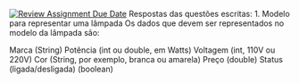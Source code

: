 [![Review Assignment Due Date](https://classroom.github.com/assets/deadline-readme-button-22041afd0340ce965d47ae6ef1cefeee28c7c493a6346c4f15d667ab976d596c.svg)](https://classroom.github.com/a/4j22Em04)
Respostas das questões escritas:
1.
Modelo para representar uma lâmpada
Os dados que devem ser representados no modelo da lâmpada são:

Marca (String)
Potência (int ou double, em Watts)
Voltagem (int, 110V ou 220V)
Cor (String, por exemplo, branca ou amarela)
Preço (double)
Status (ligada/desligada) (boolean)

